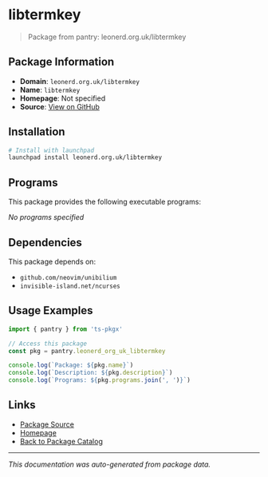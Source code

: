 # libtermkey

> Package from pantry: leonerd.org.uk/libtermkey

## Package Information

- **Domain**: `leonerd.org.uk/libtermkey`
- **Name**: `libtermkey`
- **Homepage**: Not specified
- **Source**: [View on GitHub](https://github.com/pkgxdev/pantry/tree/main/projects/leonerd.org.uk/libtermkey/package.yml)

## Installation

```bash
# Install with launchpad
launchpad install leonerd.org.uk/libtermkey
```

## Programs

This package provides the following executable programs:

*No programs specified*

## Dependencies

This package depends on:

- `github.com/neovim/unibilium`
- `invisible-island.net/ncurses`

## Usage Examples

```typescript
import { pantry } from 'ts-pkgx'

// Access this package
const pkg = pantry.leonerd_org_uk_libtermkey

console.log(`Package: ${pkg.name}`)
console.log(`Description: ${pkg.description}`)
console.log(`Programs: ${pkg.programs.join(', ')}`)
```

## Links

- [Package Source](https://github.com/pkgxdev/pantry/tree/main/projects/leonerd.org.uk/libtermkey/package.yml)
- [Homepage](#)
- [Back to Package Catalog](../package-catalog.md)

---

*This documentation was auto-generated from package data.*
